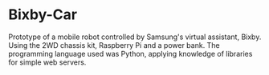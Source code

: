 # Bixby-Car
Prototype of a mobile robot controlled by Samsung's virtual assistant, Bixby. Using the 2WD chassis kit, Raspberry Pi and a power bank. The programming language used was Python, applying knowledge of libraries for simple web servers.
